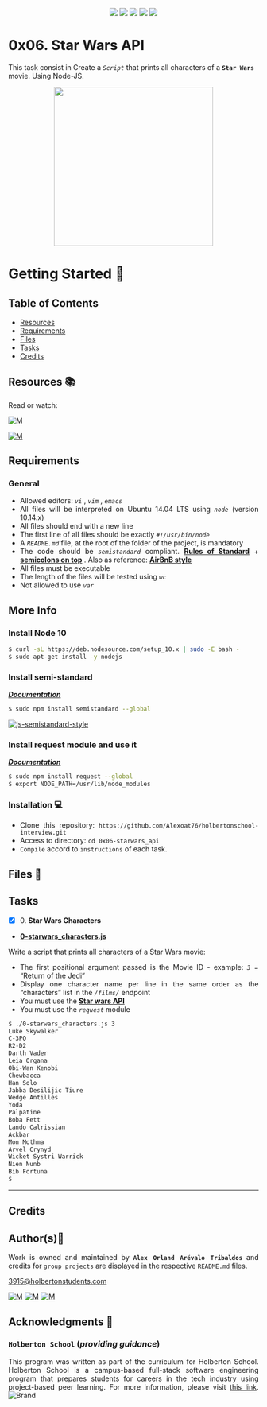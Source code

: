 <p align="center">
<img src="https://img.shields.io/badge/LINUX-darkgreen.svg"/>
<img src="https://img.shields.io/badge/Shell-ligthgreen.svg"/>
<img src="https://img.shields.io/badge/Vim-green.svg"/>
<img src="https://img.shields.io/badge/NodeJS-yellow.svg"/>
<img src="https://img.shields.io/badge/Markdown-black.svg"/><br>	
</p>

# 0x06. Star Wars API

This task consist in Create a *`Script`* that prints all characters of a **`Star Wars`** movie. Using Node-JS.

<p align="center">
  <img width="320"  
        src="https://miro.medium.com/max/960/1*6RaEVPng5kXrQubPt8r-qg.gif"
  >
</p>

# Getting Started :running:	
<div style="text-align: justify">

## Table of Contents
* [Resources](#resources-books)
* [Requirements](#requirements)
* [Files](#files-file_folder)
* [Tasks](#tasks)
* [Credits](#credits)

## Resources :books:
Read or watch:
	
[![M](https://upload.wikimedia.org/wikipedia/commons/thumb/2/2f/Google_2015_logo.svg/80px-Google_2015_logo.svg.png)](https://www.google.com/search?q=star+wars+api+node&source=lnms&sa=X&ved=2ahUKEwiNhaqp8P75AhU3ZjABHX4MAMgQ_AUoAHoECAEQAg&biw=1920&bih=929&dpr=1)

[![M](https://upload.wikimedia.org/wikipedia/commons/thumb/e/e1/Logo_of_YouTube_%282015-2017%29.svg/70px-Logo_of_YouTube_%282015-2017%29.svg.png)](https://www.google.com/search?q=star+wars+api+node&source=lnms&tbm=vid&sa=X&ved=2ahUKEwiwvKWo8P75AhXVmYQIHdmYBEgQ_AUoAXoECAEQAw&biw=1920&bih=929&dpr=1)


## Requirements
### General
- Allowed editors:  *` vi `* ,  *` vim `* ,  *` emacs `* 
- All files will be interpreted on Ubuntu 14.04 LTS using  *` node `* (version 10.14.x)
- All files should end with a new line
- The first line of all files should be exactly  *` #!/usr/bin/node `*
- A  *` README.md `*  file, at the root of the folder of the project, is mandatory
- The code should be  *` semistandard `*  compliant. **[Rules of Standard](https://intranet.hbtn.io/rltoken/9D55NBEvxCOb2UpyDm1wUQ)** + **[semicolons on top](https://intranet.hbtn.io/rltoken/aHP62g9O1_ZGY34qeberZA)** . Also as reference: **[AirBnB style](https://intranet.hbtn.io/rltoken/Jcjw9xN9Y2IuLuve3yt7ag)**
- All files must be executable
- The length of the files will be tested using  *` wc `*
- Not allowed to use  *` var `*

## More Info
### Install Node 10
```bash
$ curl -sL https://deb.nodesource.com/setup_10.x | sudo -E bash -
$ sudo apt-get install -y nodejs
```

### Install semi-standard
***[Documentation](https://intranet.hbtn.io/rltoken/aHP62g9O1_ZGY34qeberZA)***

```bash
$ sudo npm install semistandard --global
```
[![js-semistandard-style](https://img.shields.io/badge/code%20style-semistandard-brightgreen.svg)](https://github.com/standard/semistandard)

### Install request module and use it
***[Documentation](https://intranet.hbtn.io/rltoken/mUx37zH56AfjkWx0O65QaA)***

```bash
$ sudo npm install request --global
$ export NODE_PATH=/usr/lib/node_modules
```

### Installation :computer:
	
- Clone this repository: `https://github.com/Alexoat76/holbertonschool-interview.git`	
- Access to directory: `cd 0x06-starwars_api`
- `Compile` accord to `instructions` of each task.

## Files :file_folder:

## Tasks

+ [x] 0\. **Star Wars Characters**

+ **[0-starwars_characters.js](./0-starwars_characters.js)**

Write a script that prints all characters of a Star Wars movie:
* The first positional argument passed is the Movie ID - example:  *` 3 `*  = “Return of the Jedi” 
* Display one character name per line in the same order as the “characters” list in the  *` /films/ `*  endpoint
* You must use the **[Star wars API](https://intranet.hbtn.io/rltoken/gOFjTqtp8L2xueAR74gqUw)** 
* You must use the  *` request `*  module

```bash
$ ./0-starwars_characters.js 3
Luke Skywalker
C-3PO
R2-D2
Darth Vader
Leia Organa
Obi-Wan Kenobi
Chewbacca
Han Solo
Jabba Desilijic Tiure
Wedge Antilles
Yoda
Palpatine
Boba Fett
Lando Calrissian
Ackbar
Mon Mothma
Arvel Crynyd
Wicket Systri Warrick
Nien Nunb
Bib Fortuna
$ 

```
---

## Credits

## Author(s):blue_book:

Work is owned and maintained by 
	**`Alex Orland Arévalo Tribaldos`**  and credits for `group projects` are displayed in the respective `README.md` files.

<3915@holbertonstudents.com>
	
[![M](https://upload.wikimedia.org/wikipedia/commons/thumb/9/91/Octicons-mark-github.svg/25px-Octicons-mark-github.svg.png)](https://github.com/Alexoat76)
[![M](https://upload.wikimedia.org/wikipedia/fr/thumb/c/c8/Twitter_Bird.svg/25px-Twitter_Bird.svg.png)](https://twitter.com/aoarevalot)
[![M](https://upload.wikimedia.org/wikipedia/commons/thumb/c/ca/LinkedIn_logo_initials.png/25px-LinkedIn_logo_initials.png)](https://www.linkedin.com/in/Alexoat76/)

## Acknowledgments :mega: 

### **`Holberton School`** (*providing guidance*)
	
This program was written as part of the curriculum for Holberton School.
Holberton School is a campus-based full-stack software engineering program
that prepares students for careers in the tech industry using project-based
peer learning. For more information,  please visit [this link](https://www.holbertonschool.com/).
![Brand](https://assets.website-files.com/6105315644a26f77912a1ada/610540e8b4cd6969794fe673_Holberton_School_logo-04-04.svg)

